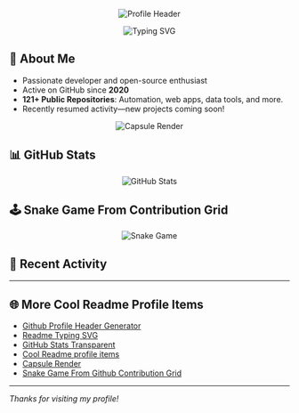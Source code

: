 <!-- Profile Header Generator -->
<p align="center">
  <img src="https://github-profile-header-generator.vercel.app/api/username?username=ramcharan46&type=gradient&theme=github-dark&animation=wave" alt="Profile Header"/>
</p>

<!-- Typing SVG -->
<p align="center">
  <img src="https://readme-typing-svg.demolab.com?font=Fira+Code&weight=700&size=25&pause=1000&color=36BCF7&center=true&vCenter=true&width=435&lines=Hi,+I'm+ThatSlurpGuy+(ramcharan46)!;Open-source+enthusiast.;Back+to+GitHub+after+3+years!;Always+learning+:+)" alt="Typing SVG"/>
</p>

## 🚀 About Me
- Passionate developer and open-source enthusiast
- Active on GitHub since **2020**
- **121+ Public Repositories**: Automation, web apps, data tools, and more.
- Recently resumed activity—new projects coming soon!

<!-- Cool README Items - Capsule Render -->
<p align="center">
  <img src="https://capsule-render.vercel.app/api?type=waving&color=gradient&height=120&section=header&text=Welcome%20to%20my%20GitHub!&fontSize=35&fontAlignY=30" alt="Capsule Render"/>
</p>

## 📊 GitHub Stats
<p align="center">
  <img src="https://github-readme-stats.vercel.app/api?username=ramcharan46&show_icons=true&hide_title=true&theme=transparent" alt="GitHub Stats"/>
</p>

## 🕹️ Snake Game From Contribution Grid
<p align="center">
  <img src="https://github.com/ramcharan46/ramcharan46/raw/output/github-contribution-grid-snake.svg" alt="Snake Game"/>
</p>
<!-- How to enable: Use https://github.com/Platane/snk or a GitHub Action to generate this SVG from your contributions -->

## 📅 Recent Activity
<!--START_SECTION:activity-->
<!--END_SECTION:activity-->

---

## 🌐 More Cool Readme Profile Items
- [Github Profile Header Generator](https://github-profile-header-generator.vercel.app/)
- [Readme Typing SVG](https://github.com/DenverCoder1/readme-typing-svg)
- [GitHub Stats Transparent](https://github.com/anuraghazra/github-readme-stats)
- [Cool Readme profile items](https://github.com/abhisheknaiidu/awesome-github-profile-readme)
- [Capsule Render](https://github.com/kyechan99/capsule-render)
- [Snake Game From Github Contribution Grid](https://github.com/Platane/snk)

---

*Thanks for visiting my profile!*
